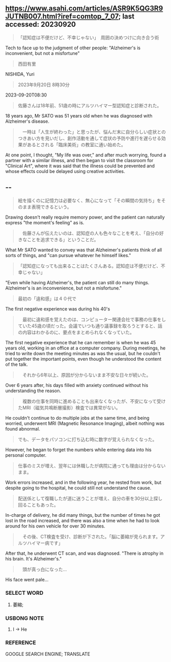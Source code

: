 ## https://www.asahi.com/articles/ASR9K5QG3R9JUTNB007.html?iref=comtop_7_07; last accessed: 20230920

> 「認知症は不便だけど、不幸じゃない」　周囲の決めつけに向き合う術

Tech to face up to the judgment of other people: "Alzheimer's is inconvenient, but not a misfortune"

> 西田有里

NISHIDA, Yuri

> 2023年9月20日 8時30分

2023-09-20T08:30

> 佐藤さんは18年前、51歳の時にアルツハイマー型認知症と診断された。

18 years ago, Mr SATO was 51 years old when he was diagnosed with Alzheimer's disease. 

>　一時は「人生が終わった」と思ったが、悩んだ末に自分らしい症状とのつきあい方を見いだし、創作活動を通して症状の予防や進行を遅らせる効果があるとされる「臨床美術」の教室に通い始めた。

At one point, I thought, "My life was over," and after much worrying, found a partner with a similar illness, and then began to visit the classroom for "Clinical Art", where it was said that the illness could be prevented and whose effects could be delayed using creative activities.

## --

> 絵を描くのに記憶力は必要なく、無心になって「その瞬間の気持ち」をそのまま表現できるという。

Drawing doesn't really require memory power, and the patient can naturally express "the moment's feeling" as is.

>　佐藤さんが伝えたいのは、認知症の人も色々なことを考え、「自分の好きなことを追求できる」ということだ。

What Mr SATO wanted to convey was that Alzheimer's patients think of all sorts of things, and "can pursue whatever he himself likes."

> 「認知症になっても出来ることはたくさんある。認知症は不便だけど、不幸じゃない」

"Even while having Alzheimer's, the patient can still do many things. Alzheimer's is an inconvenience, but not a misfortune."

> 最初の「違和感」は４０代で

The first negative experience was during his 40's

>　最初に違和感を覚えたのは、コンピューター関連会社で事務の仕事をしていた45歳の頃だった。会議でいつも通り議事録を取ろうとすると、話の内容はわかるのに、要点をまとめられなくなっていた。

The first negative experience that he can remember is when he was 45 years old, working in an office at a computer company. During meetings, he tried to write down the meeting minutes as was the usual, but he couldn't put together the important points, even though he understood the content of the talk.

>　それから6年以上、原因が分からないまま不安な日々が続いた。

Over 6 years after, his days filled with anxiety continued without his understanding the reason.

>　複数の仕事を同時に進めることも出来なくなったが、不安になって受けたMRI（磁気共鳴断層撮影）検査では異常がない。

He couldn't continue to do multiple jobs at the same time, and being worried, underwent MRI (Magnetic Resonance Imaging), albeit nothing was found abnormal.

> でも、データをパソコンに打ち込む時に数字が覚えられなくなった。

However, he began to forget the numbers while entering data into his personal computer.

> 仕事のミスが増え、翌年には休職したが病院に通っても理由は分からないまま。

Work errors increased, and in the following year, he rested from work, but despite going to the hospital, he could still not understand the cause. 

> 配送係として復職したが道に迷うことが増え、自分の車を30分以上探し回ることもあった。

In-charge of delivery, he did many things, but the number of times he got lost in the road increased, and there was also a time when he had to look around for his own vehicle for over 30 minutes.

>　その後、CT検査を受け、診断が下された。「脳に萎縮が見られます。アルツハイマー病です」

After that, he underwent CT scan, and was diagnosed. "There is atrophy in his brain. It's Alzheimer's."

>　頭が真っ白になった…

His face went pale...

### SELECT WORD

1) 萎縮; 

### USBONG NOTE

1) I -> He

### REFERENCE

GOOGLE SEARCH ENGINE; TRANSLATE
